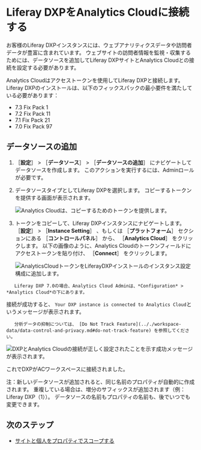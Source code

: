 # Liferay DXPをAnalytics Cloudに接続する

お客様のLiferay DXPインスタンスには、ウェブアナリティクスデータや訪問者データが豊富に含まれています。 ウェブサイトの訪問者情報を監視・収集するためには、データソースを追加してLiferay DXPサイトとAnalytics Cloudとの接続を設定する必要があります。

Analytics Cloudはアクセストークンを使用してLiferay DXPと接続します。 Liferay DXPのインストールは、以下のフィックスパックの最小要件を満たしている必要があります：

* 7.3 Fix Pack 1
* 7.2 Fix Pack 11
* 7.1 Fix Pack 21
* 7.0 Fix Pack 97

<a name="データソースの追加" />

## データソースの追加

1. ［**設定**］ > ［**データソース**］ > ［**データソースの追加**］ にナビゲートしてデータソースを作成します。 このアクションを実行するには、Adminロールが必要です。

1. データソースタイプとしてLiferay DXPを選択します。 コピーするトークンを提供する画面が表示されます。

      ![Analytics Cloudは、コピーするためのトークンを提供します。](connecting-liferay-dxp-to-analytics-cloud/images/02.png)

1. トークンをコピーして、Liferay DXPインスタンスにナビゲートします。 ［**設定**］ > ［**Instance Setting**］ 、もしくは ［**プラットフォーム**］ セクションにある ［**コントロールパネル**］ から、 ［**Analytics Cloud**］ をクリックします。 以下の画像のように、Analytics Cloudのトークンフィールドにアクセストークンを貼り付け、 ［**Connect**］ をクリックします。

      ![AnalyticsCloudトークンをLiferayDXPインストールのインスタンス設定構成に追加します。](connecting-liferay-dxp-to-analytics-cloud/images/03.png)

```{note}
   Liferay DXP 7.0の場合、Analytics Cloud Adminは、*Configuration* > *Analytics Cloud*の下にあります。
```

接続が成功すると、 `Your DXP instance is connected to Analytics Cloud`というメッセージが表示されます。

```{note}
   分析データの抑制については、 [Do Not Track Feature](.././workspace-data/data-control-and-privacy.md#do-not-track-feature) を参照してください。
```

![DXPとAnalytics Cloudの接続が正しく設定されたことを示す成功メッセージが表示されます。](connecting-liferay-dxp-to-analytics-cloud/images/04.png)

これでDXPがACワークスペースに接続されました。

注：新しいデータソースが追加されると、同じ名前のプロパティが自動的に作成されます。 重複している場合は、増分のサフィックスが追加されます（例：Liferay DXP（1））。 データソースの名前もプロパティの名前も、後でいつでも変更できます。

<a name="次のステップ" />

## 次のステップ

* [サイトと個人をプロパティでスコープする](./scoping-sites-and-individuals-using-properties.md)
